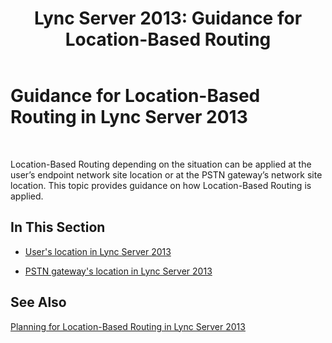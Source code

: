 ﻿---
title: 'Lync Server 2013: Guidance for Location-Based Routing'
TOCTitle: Guidance for Location-Based Routing
ms:assetid: ce88cb39-f486-46d4-af48-cdf047ad3444
ms:mtpsurl: https://technet.microsoft.com/en-us/library/JJ994074(v=OCS.15)
ms:contentKeyID: 51803985
ms.date: 07/23/2014
mtps_version: v=OCS.15
---

# Guidance for Location-Based Routing in Lync Server 2013

 


Location-Based Routing depending on the situation can be applied at the user’s endpoint network site location or at the PSTN gateway’s network site location. This topic provides guidance on how Location-Based Routing is applied.

## In This Section

  - [User's location in Lync Server 2013](lync-server-2013-user-s-location.md)

  - [PSTN gateway's location in Lync Server 2013](lync-server-2013-pstn-gateway-s-location.md)

## See Also


[Planning for Location-Based Routing in Lync Server 2013](lync-server-2013-planning-for-location-based-routing.md)

